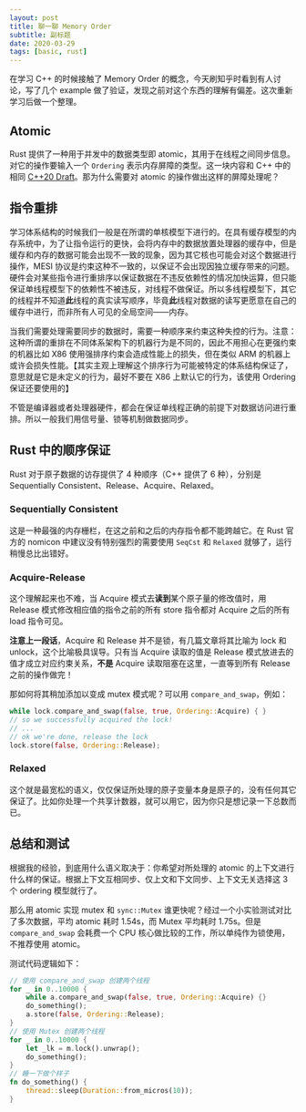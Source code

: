 ```yaml
---
layout: post
title: 聊一聊 Memory Order
subtitle: 副标题
date: 2020-03-29
tags: [basic, rust]
---
```


在学习 C++ 的时候接触了 Memory Order 的概念，今天刷知乎时看到有人讨论，写了几个 example 做了验证，发现之前对这个东西的理解有偏差。这次重新学习后做一个整理。

## Atomic

Rust 提供了一种用于并发中的数据类型即 atomic，其用于在线程之间同步信息。对它的操作要输入一个 `Ordering` 表示内存屏障的类型。这一块内容和 C++ 中的相同 [C++20 Draft](http://eel.is/c++draft/atomics.order)。那为什么需要对 atomic 的操作做出这样的屏障处理呢？

## 指令重排

学习体系结构的时候我们一般是在所谓的单核模型下进行的。在具有缓存模型的内存系统中，为了让指令运行的更快，会将内存中的数据放置处理器的缓存中，但是缓存和内存的数据可能会出现不一致的现象，因为其它核也可能会对这个数据进行操作，MESI 协议是约束这种不一致的，以保证不会出现因独立缓存带来的问题。硬件会对某些指令进行重排序以保证数据在不违反依赖性的情况加快运算，但只能保证单线程模型下的依赖性不被违反，对线程不做保证。所以多线程模型下，其它的线程并不知道**此**线程的真实读写顺序，毕竟**此**线程对数据的读写更愿意在自己的缓存中进行，而非所有人可见的全局空间——内存。

当我们需要处理需要同步的数据时，需要一种顺序来约束这种失控的行为。注意：这种所谓的重排在不同体系架构下的机器行为是不同的，因此不用担心在更强约束的机器比如 X86 使用强排序约束会造成性能上的损失，但在类似 ARM 的机器上或许会损失性能。【其实主观上理解这个排序行为可能被特定的体系结构保证了，意思就是它是未定义的行为，最好不要在 X86 上默认它的行为，该使用 Ordering 保证还要使用的】

不管是编译器或者处理器硬件，都会在保证单线程正确的前提下对数据访问进行重排。所以一般我们用信号量、锁等机制做数据同步。

## Rust 中的顺序保证

Rust 对于原子数据的访存提供了 4 种顺序（C++ 提供了 6 种），分别是 Sequentially Consistent、Release、Acquire、Relaxed。

### Sequentially Consistent

这是一种最强的内存栅栏，在这之前和之后的内存指令都不能跨越它。在 Rust 官方的 nomicon 中建议没有特别强烈的需要使用 `SeqCst` 和 `Relaxed` 就够了，运行稍慢总比出错好。

### Acquire-Release

这个理解起来也不难，当 Acquire 模式去**读到**某个原子量的修改值时，用 Release 模式修改相应值的指令之前的所有 store 指令都对 Acquire 之后的所有 load 指令可见。

**注意上一段话**，Acquire 和 Release 并不是锁，有几篇文章将其比喻为 lock 和 unlock，这个比喻极具误导。只有当 Acquire 读取的值是 Release 模式放进去的值才成立对应约束关系，**不是** Acquire 读取阻塞在这里，一直等到所有 Release 之前的操作做完！

那如何将其稍加添加以变成 mutex 模式呢？可以用 `compare_and_swap`，例如：

```rust
while lock.compare_and_swap(false, true, Ordering::Acquire) { }
// so we successfully acquired the lock!
// ...
// ok we're done, release the lock
lock.store(false, Ordering::Release);
```

### Relaxed

这个就是最宽松的语义，仅仅保证所处理的原子变量本身是原子的，没有任何其它保证了。比如你处理一个共享计数器，就可以用它，因为你只是想记录一下总数而已。

## 总结和测试

根据我的经验，到底用什么语义取决于：你希望对所处理的 atomic 的上下文进行什么样的保证。根据上下文互相同步、仅上文和下文同步、上下文无关选择这 3 个 ordering 模型就行了。

那么用 atomic 实现 mutex 和 `sync::Mutex` 谁更快呢？经过一个小实验测试对比了多次数据，平均 atomic 耗时 1.54s，而 Mutex 平均耗时 1.75s。但是 `compare_and_swap` 会耗费一个 CPU 核心做比较的工作，所以单纯作为锁使用，不推荐使用 atomic。



测试代码逻辑如下：

```rust
// 使用 compare_and_swap 创建两个线程
for _ in 0..10000 {
    while a.compare_and_swap(false, true, Ordering::Acquire) {}
    do_something();
    a.store(false, Ordering::Release);
}
// 使用 Mutex 创建两个线程
for _ in 0..10000 {
    let _lk = m.lock().unwrap();
    do_something();
}
// 睡一下做个样子
fn do_something() {
    thread::sleep(Duration::from_micros(10));
}
```